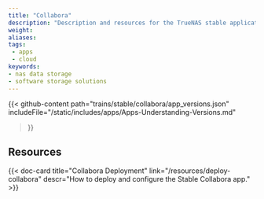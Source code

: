 ```yaml
---
title: "Collabora"
description: "Description and resources for the TrueNAS stable application called Collabora."
weight:
aliases:
tags:
 - apps
 - cloud
keywords:
- nas data storage
- software storage solutions
---
```


{{< github-content 
    path="trains/stable/collabora/app_versions.json"
	includeFile="/static/includes/apps/Apps-Understanding-Versions.md"
>}}

## Resources

<div class="docs-sections">

{{< doc-card title="Collabora Deployment" link="/resources/deploy-collabora"
descr="How to deploy and configure the Stable Collabora app." >}}

</div>